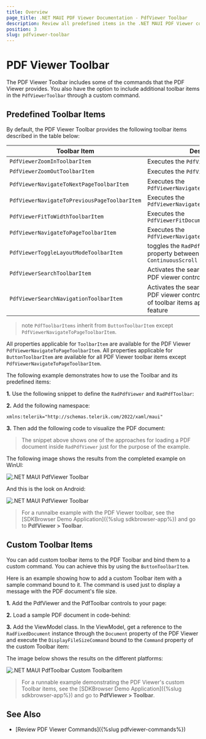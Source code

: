 ```yaml
---
title: Overview
page_title: .NET MAUI PDF Viewer Documentation - PdfViewer Toolbar
description: Review all predefined items in the .NET MAUI PDF Viewer control.
position: 3
slug: pdfviewer-toolbar
---
```


# PDF Viewer Toolbar

The PDF Viewer Toolbar includes some of the commands that the PDF Viewer provides. You also have the option to include additional toolbar items in the `PdfViewerToolbar` through a custom command.  

## Predefined Toolbar Items

By default, the PDF Viewer Toolbar provides the following toolbar items described in the table below:

|Toolbar Item| Description |
|--------|-------|
| `PdfViewerZoomInToolbarItem` | Executes the `PdfViewerZoomInCommand` |
| `PdfViewerZoomOutToolbarItem` | Executes the `PdfViewerZoomOutCommand` |
| `PdfViewerNavigateToNextPageToolbarItem` | Executes the `PdfViewerNavigateToPreviousPageCommand` |
| `PdfViewerNavigateToPreviousPageToolbarItem` | Executes the `PdfViewerNavigateToNextPageCommand` |
| `PdfViewerFitToWidthToolbarItem` | Executes the `PdfViewerFitDocumentToWidthCommand` |
| `PdfViewerNavigateToPageToolbarItem` | Executes the `PdfViewerNavigateToPreviousPageCommand` |
| `PdfViewerToggleLayoutModeToolbarItem` | toggles the `RadPdfViewer.LayoutMode` property between `SinglePage` and `ContinuousScroll` |
| `PdfViewerSearchToolbarItem` | Activates the search functionality in the PDF viewer control. Opens a popup. |
| `PdfViewerSearchNavigationToolbarItem` | Activates the search functionality in the PDF viewer control. Creates a default set of toolbar items applicabe for search feature |

>note `PdfToolbarItems` inherit from `ButtonToolbarItem` except `PdfViewerNavigateToPageToolbarItem`.

All properties applicable for `ToolbarItem` are available for the PDF Viewer `PdfViewerNavigateToPageToolbarItem`. 
All properties applicable for `ButtonToolbarItem` are available for all PDF Viewer toolbar items except `PdfViewerNavigateToPageToolbarItem`.

The following example demonstrates how to use the Toolbar and its predefined items:

**1.** Use the following snippet to define the `RadPdfViewer` and `RadPdfToolbar`:

<snippet id='pdfviewer-toolbar-xaml'/>

**2.** Add the following namespace:

```XAML
xmlns:telerik="http://schemas.telerik.com/2022/xaml/maui"
```

**3.** Then add the following code to visualize the PDF document:

<snippet id='pdfviewer-toolbar'/>

>The snippet above shows one of the approaches for loading a PDF document inside `RadPdfViewer` just for the purpose of the example.

The following image shows the results from the completed example on WinUI:

![.NET MAUI PdfViewer Toolbar](../images/pdf-toolbar.png "PDF Viewer Toolbar")

And this is the look on Android:

![.NET MAUI PdfViewer Toolbar](../images/pdf-toolbar-mobile "PDF Viewer Toolbar")

> For a runnalbe example with the PDF Viewer toolbar, see the [SDKBrowser Demo Application]({%slug sdkbrowser-app%}) and go to **PdfViewer > Toolbar**.

## Custom Toolbar Items

You can add custom toolbar items to the PDF Toolbar and bind them to a custom command. You can achieve this by using the `ButtonToolbarItem`.

Here is an example showing how to add a custom Toolbar item with a sample command bound to it. The command is used just to display a message with the PDF document's file size.

**1.** Add the PdfViewer and the PdfToolbar controls to your page:

<snippet id='pdfviewer-toolbar-customcommand-xaml' />

**2.** Load a sample PDF document in code-behind:

<snippet id='pdfviewer-toolbar-customcommand' />

**3.** Add the ViewModel class. In the ViewModel, get a reference to the `RadFixedDocument` instance through the `Document` property of the PDF Viewer and execute the `DisplayFileSizeCommand` bound to the `Command` property of the custom Toolbar item:

<snippet id='pdfviewer-toolbar-customcommand-vm' />

The image below shows the results on the different platforms:

![.NET MAUI PdfToolbar Custom ToolbarItem](../images/pdf-custom-toolbar.png)

> For a runnable example demonstrating the PDF Viewer's custom Toolbar items, see the [SDKBrowser Demo Application]({%slug sdkbrowser-app%}) and go to **PdfViewer > Toolbar**.

## See Also

- [Review PDF Viewer Commands]({%slug pdfviewer-commands%})
